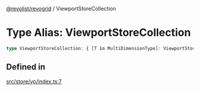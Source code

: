 [@revolist/revogrid](README.md) / ViewportStoreCollection

# Type Alias: ViewportStoreCollection

```ts
type ViewportStoreCollection: { [T in MultiDimensionType]: ViewportStore };
```

## Defined in

[src/store/vp/index.ts:7](https://github.com/revolist/revogrid/blob/832a695f4c49c94511535fe3aac75fac9a36ad76/src/store/vp/index.ts#L7)
